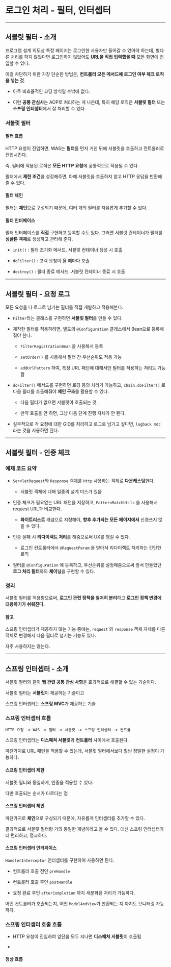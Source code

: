 # 로그인 처리 - 필터, 인터셉터

---

## 서블릿 필터 - 소개

프로그램 설계 의도상 특정 페이지는 로그인한 사용자만 들어갈 수 있어야 하는데, 별다른 처리를 하지 않았다면 로그인하지 않았어도 **URL을 직접 입력했을 때** 모든 화면에 진입할 수 있다.

이걸 차단하기 위한 가장 단순한 방법은, **컨트롤러 모든 메서드에 로그인 여부 체크 로직을 넣는 것**.

- 아주 비효율적인 코딩 방식일 수밖에 없다.

- 이런 **공통 관심사**는 AOP로 처리하는 게 나은데, 특히 해당 로직은 **서블릿 필터** 또는 **스프링 인터셉터**에서 잘 처리할 수 있다.

### 서블릿 필터

#### 필터 흐름

HTTP 요청이 진입하면, WAS는 **필터**를 먼저 거친 뒤에 서블릿을 호출하고 컨트롤러로 진입시킨다.

즉, 필터에 적용된 로직은 **모든 HTTP 요청**에 공통적으로 적용될 수 있다.

필터에서 **제한 조건**을 설정해주면, 아예 서블릿을 호출하지 않고  HTTP 응답을 반환해줄 수 있다.

#### 필터 체인

필터는 **체인**으로 구성되기 때문에, 여러 개의 필터를 자유롭게 추가할 수 있다.

#### 필터 인터페이스

필터 인터페이스를 **직접** 구현하고 등록할 수도 있다. 그러면 서블릿 컨테이너가 필터를 **싱글톤 객체**로 생성하고 관리해 준다.

- `init()` : 필터 초기화 메서드. 서블릿 컨테이너 생성 시 호출

- `doFilter()` : 고객 요청이 올 때마다 호출

- `destroy()` : 필터 종료 메서드. 서블릿 컨테이너 종료 시 호출

---

## 서블릿 필터 - 요청 로그

모든 요청을 다 로그로 남기는 필터를 직접 개발하고 적용해본다.

- `Filter`라는 클래스를 구현하면 **서블릿 필터**를 만들 수 있다.

- 제작한 필터를 적용하려면, 별도의 `@Configuration` 클래스에서 Bean으로 등록해줘야 한다.
  
  - `FilterRegistrationBean` 을 사용해서 등록
  
  - `setOrder()` 를 사용해서 필터 간 우선순위도 적용 가능
  
  - `addUrlPattern` 하여, 특정 URL 패턴에 대해서만 필터를 적용하는 처리도 가능함

- `doFilter()` 메서드를 구현하면 로깅 등의 처리가 가능하고, `chain.doFilter()` 로 다음 필터를 호출해줘야 **체인 구조**를 활용할 수 있다.
  
  - 다음 필터가 없으면 서블릿이 호출되는 것.
  
  - 만약 호출을 안 하면, 그냥 다음 단계 진행 자체가 안 된다.

- 실무적으로 각 요청에 대한 GID를 처리하고 로그로 남기고 싶다면, `logback mdc` 라는 것을 사용하면 된다.

---

## 서블릿 필터 - 인증 체크

### 예제 코드 요약

- `ServletRequest`와 `Response` 객체를 `Http` 사용하는 객체로 **다운캐스팅**한다.
  
  - 서블릿 객체에 대해 일종의 설계 미스가 있음

- 인증 체크가 필요없는 URL 패턴을 저장하고, `PatternMatchUtils` 을 사용해서 request URL과 비교한다.
  
  - **화이트리스트** 개념으로 지정해야, **향후 추가되는 모든 페이지에서** 신경쓰지 않을 수 있다.

- 인증 실패 시 **리다이렉트 처리**를 해줌으로써 UX를 챙길 수 있다.
  
  - 로그인 컨트롤러에서 `@RequestParam` 을 받아서 리다이렉트 처리하는 간단한 로직

- 필터를 `@Configuration` 에 등록하고, 우선순위를 설정해줌으로써 앞서 만들었던 **로그 처리 핕터**와의 **체이닝**을 구현할 수 있다.

### 정리

서블릿 필터를 적용함으로써, **로그인 관련 정책을 철저히 분리**하고 **로그인 정책 변경에 대응하기가 쉬워진다.**

#### 참고

스프링 인터셉터가 제공하지 않는 기능 중에는, `request` 와 `response` 객체 자체를 다른 객체로 변경해서 다음 필터로 넘기는 기능도 있다.

자주 사용하지는 않는다.

---

## 스프링 인터셉터 - 소개

서블릿 필터와 같이 **웹 관련 공통 관심 사항**을 효과적으로 해결할 수 있는 기술이다.

서블릿 필터는 **서블릿**이 제공하는 기술이고

스프링 인터셉터는 **스프링 MVC**가 제공하는 기술

### 스프링 인터셉터 흐름

```
HTTP 요청 -> WAS -> 필터 -> 서블릿 -> 스프링 인터셉터 -> 컨트롤
```

스프링 인터셉터는 **디스패쳐 서블릿**과 **컨트롤러** 사이에서 호출된다.

마찬가지로 URL 패턴을 적용할 수 있는데, 서블릿 필터에서보다 훨씬 정밀한 설정이 가능하다.

#### 스프링 인터셉터 제한

서블릿 필터와 동일하게, 인증을 적용할 수 있다.

다만 호출되는 순서가 다르다는 점

#### 스프링 인터셉터 체인

마찬가지로 **체인**으로 구성되기 때문에, 자유롭게 인터셉터를 추가할 수 있다.

결과적으로 서블릿 필터랑 거의 동일한 개념이라고 볼 수 있다. 대신 스프링 인터셉터가 더 편리하고, 정교하다.

#### 스프링 인터셉터 인터페이스

`HandlerInterceptor` 인터셉터를 구현하여 사용하면 된다.

- 컨트롤러 호출 전인 `preHandle`

- 컨트롤러 호출 후인 `postHandle`

- 요청 완료 후인 `afterCompletion` 까지 세분화된 처리가 가능하다.

어떤 컨트롤러가 호출되는지, 어떤 `ModelAndView`가 반환되는 지 까지도 모니터링 가능하다.

### 스프링 인터셉터 호출 흐름

- HTTP 요청이 진입하여 앞단을 모두 지나면 **디스패처 서블릿**이 호출됨

- 

#### 정상 흐름


